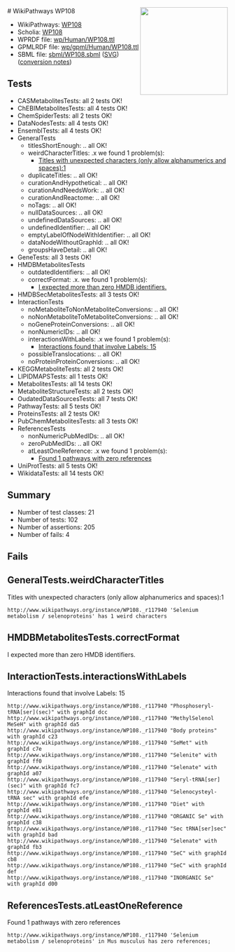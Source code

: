 <img style="float: right; width: 200px" src="../logo.png" />
# WikiPathways WP108

* WikiPathways: [WP108](https://identifiers.org/wikipathways:WP108)
* Scholia: [WP108](https://scholia.toolforge.org/wikipathways/WP108)
* WPRDF file: [wp/Human/WP108.ttl](../wp/Human/WP108.ttl)
* GPMLRDF file: [wp/gpml/Human/WP108.ttl](../wp/gpml/Human/WP108.ttl)
* SBML file: [sbml/WP108.sbml](../sbml/WP108.sbml) ([SVG](../sbml/WP108.svg)) ([conversion notes](../sbml/WP108.txt))

## Tests
* CASMetabolitesTests: all 2 tests OK!
* ChEBIMetabolitesTests: all 4 tests OK!
* ChemSpiderTests: all 2 tests OK!
* DataNodesTests: all 4 tests OK!
* EnsemblTests: all 4 tests OK!
* GeneralTests
    * titlesShortEnough: .. all OK!
    * weirdCharacterTitles: .x we found 1 problem(s):
        * [Titles with unexpected characters (only allow alphanumerics and spaces):1](#fda87b3f)
    * duplicateTitles: .. all OK!
    * curationAndHypothetical: .. all OK!
    * curationAndNeedsWork: .. all OK!
    * curationAndReactome: .. all OK!
    * noTags: .. all OK!
    * nullDataSources: .. all OK!
    * undefinedDataSources: .. all OK!
    * undefinedIdentifier: .. all OK!
    * emptyLabelOfNodeWithIdentifier: .. all OK!
    * dataNodeWithoutGraphId: .. all OK!
    * groupsHaveDetail: .. all OK!
* GeneTests: all 3 tests OK!
* HMDBMetabolitesTests
    * outdatedIdentifiers: .. all OK!
    * correctFormat: .x. we found 1 problem(s):
        * [I expected more than zero HMDB identifiers.](#ad154c1e)
* HMDBSecMetabolitesTests: all 3 tests OK!
* InteractionTests
    * noMetaboliteToNonMetaboliteConversions: .. all OK!
    * noNonMetaboliteToMetaboliteConversions: .. all OK!
    * noGeneProteinConversions: .. all OK!
    * nonNumericIDs: .. all OK!
    * interactionsWithLabels: .x we found 1 problem(s):
        * [Interactions found that involve Labels: 15](#fe97a8bd)
    * possibleTranslocations: .. all OK!
    * noProteinProteinConversions: .. all OK!
* KEGGMetaboliteTests: all 2 tests OK!
* LIPIDMAPSTests: all 1 tests OK!
* MetabolitesTests: all 14 tests OK!
* MetaboliteStructureTests: all 2 tests OK!
* OudatedDataSourcesTests: all 7 tests OK!
* PathwayTests: all 5 tests OK!
* ProteinsTests: all 2 tests OK!
* PubChemMetabolitesTests: all 3 tests OK!
* ReferencesTests
    * nonNumericPubMedIDs: .. all OK!
    * zeroPubMedIDs: .. all OK!
    * atLeastOneReference: .x we found 1 problem(s):
        * [Found 1 pathways with zero references](#35eb778e)
* UniProtTests: all 5 tests OK!
* WikidataTests: all 14 tests OK!


## Summary

* Number of test classes: 21
* Number of tests: 102
* Number of assertions: 205
* Number of fails: 4

## Fails

<a name="fda87b3f" />

## GeneralTests.weirdCharacterTitles

Titles with unexpected characters (only allow alphanumerics and spaces):1
```
http://www.wikipathways.org/instance/WP108._r117940 'Selenium metabolism / selenoproteins' has 1 weird characters
```

<a name="ad154c1e" />

## HMDBMetabolitesTests.correctFormat

I expected more than zero HMDB identifiers.
<a name="fe97a8bd" />

## InteractionTests.interactionsWithLabels

Interactions found that involve Labels: 15
```
http://www.wikipathways.org/instance/WP108._r117940 "Phosphoseryl-tRNA[ser](sec)" with graphId dcc
http://www.wikipathways.org/instance/WP108._r117940 "MethylSelenol MeSeH" with graphId da5
http://www.wikipathways.org/instance/WP108._r117940 "Body proteins" with graphId c23
http://www.wikipathways.org/instance/WP108._r117940 "SeMet" with graphId c7e
http://www.wikipathways.org/instance/WP108._r117940 "Selenite" with graphId ff0
http://www.wikipathways.org/instance/WP108._r117940 "Selenate" with graphId a07
http://www.wikipathways.org/instance/WP108._r117940 "Seryl-tRNA[ser](sec)" with graphId fc7
http://www.wikipathways.org/instance/WP108._r117940 "Selenocysteyl-tRNA sec" with graphId efe
http://www.wikipathways.org/instance/WP108._r117940 "Diet" with graphId e81
http://www.wikipathways.org/instance/WP108._r117940 "ORGANIC Se" with graphId c38
http://www.wikipathways.org/instance/WP108._r117940 "Sec tRNA[ser]sec" with graphId bad
http://www.wikipathways.org/instance/WP108._r117940 "Selenate" with graphId fb3
http://www.wikipathways.org/instance/WP108._r117940 "SeC" with graphId cb8
http://www.wikipathways.org/instance/WP108._r117940 "SeC" with graphId def
http://www.wikipathways.org/instance/WP108._r117940 "INORGANIC Se" with graphId d00
```

<a name="35eb778e" />

## ReferencesTests.atLeastOneReference

Found 1 pathways with zero references
```
http://www.wikipathways.org/instance/WP108._r117940 'Selenium metabolism / selenoproteins' in Mus musculus has zero references; 
```

